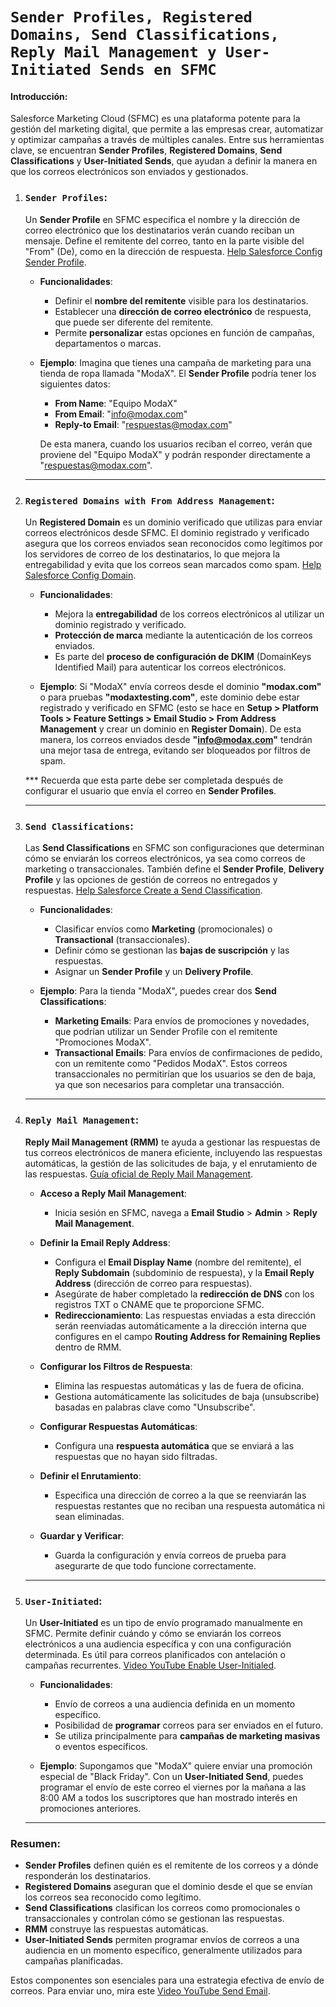 # **`Sender Profiles, Registered Domains, Send Classifications, Reply Mail Management y User-Initiated Sends en SFMC`**

#### Introducción:

Salesforce Marketing Cloud (SFMC) es una plataforma potente para la gestión del marketing digital, que permite a las empresas crear, automatizar y optimizar campañas a través de múltiples canales. Entre sus herramientas clave, se encuentran **Sender Profiles**, **Registered Domains**, **Send Classifications** y **User-Initiated Sends**, que ayudan a definir la manera en que los correos electrónicos son enviados y gestionados.

1. ### **`Sender Profiles`**:
   Un **Sender Profile** en SFMC especifica el nombre y la dirección de correo electrónico que los destinatarios verán cuando reciban un mensaje. Define el remitente del correo, tanto en la parte visible del "From" (De), como en la dirección de respuesta. [Help Salesforce Config Sender Profile](https://help.salesforce.com/s/articleView?id=sf.mc_dm_create_distributed_marketing_sender_profile.htm&type=5).

   - **Funcionalidades**:
     - Definir el **nombre del remitente** visible para los destinatarios.
     - Establecer una **dirección de correo electrónico** de respuesta, que puede ser diferente del remitente.
     - Permite **personalizar** estas opciones en función de campañas, departamentos o marcas.

   - **Ejemplo**:
     Imagina que tienes una campaña de marketing para una tienda de ropa llamada "ModaX". El **Sender Profile** podría tener los siguientes datos:
     - **From Name**: "Equipo ModaX"
     - **From Email**: "info@modax.com"
     - **Reply-to Email**: "respuestas@modax.com"
   
     De esta manera, cuando los usuarios reciban el correo, verán que proviene del "Equipo ModaX" y podrán responder directamente a "respuestas@modax.com".

   ***

2. ### **`Registered Domains with From Address Management`**:
   Un **Registered Domain** es un dominio verificado que utilizas para enviar correos electrónicos desde SFMC. El dominio registrado y verificado asegura que los correos enviados sean reconocidos como legítimos por los servidores de correo de los destinatarios, lo que mejora la entregabilidad y evita que los correos sean marcados como spam. [Help Salesforce Config Domain](https://help.salesforce.com/s/articleView?id=sf.mc_es_register_a_domain.htm&type=5).

   - **Funcionalidades**:
     - Mejora la **entregabilidad** de los correos electrónicos al utilizar un dominio registrado y verificado.
     - **Protección de marca** mediante la autenticación de los correos enviados.
     - Es parte del **proceso de configuración de DKIM** (DomainKeys Identified Mail) para autenticar los correos electrónicos.

   - **Ejemplo**:
     Si "ModaX" envía correos desde el dominio **"modax.com"** o para pruebas **"modaxtesting.com"**, este dominio debe estar registrado y verificado en SFMC (esto se hace en **Setup > Platform Tools > Feature Settings > Email Studio > From Address Management** y crear un dominio en **Register Domain**). De esta manera, los correos enviados desde **"info@modax.com"** tendrán una mejor tasa de entrega, evitando ser bloqueados por filtros de spam.

   *** Recuerda que esta parte debe ser completada después de configurar el usuario que envía el correo en **Sender Profiles**.

   ***

3. ### **`Send Classifications`**:
   Las **Send Classifications** en SFMC son configuraciones que determinan cómo se enviarán los correos electrónicos, ya sea como correos de marketing o transaccionales. También define el **Sender Profile**, **Delivery Profile** y las opciones de gestión de correos no entregados y respuestas. [Help Salesforce Create a Send Classification](https://help.salesforce.com/s/articleView?id=sf.mc_es_create_send_classification.htm&type=5).

   - **Funcionalidades**:
     - Clasificar envíos como **Marketing** (promocionales) o **Transactional** (transaccionales).
     - Definir cómo se gestionan las **bajas de suscripción** y las respuestas.
     - Asignar un **Sender Profile** y un **Delivery Profile**.

   - **Ejemplo**:
     Para la tienda "ModaX", puedes crear dos **Send Classifications**:
     - **Marketing Emails**: Para envíos de promociones y novedades, que podrían utilizar un Sender Profile con el remitente "Promociones ModaX".
     - **Transactional Emails**: Para envíos de confirmaciones de pedido, con un remitente como "Pedidos ModaX". Estos correos transaccionales no permitirían que los usuarios se den de baja, ya que son necesarios para completar una transacción.

   ***

4. ### **`Reply Mail Management`**:
   **Reply Mail Management (RMM)** te ayuda a gestionar las respuestas de tus correos electrónicos de manera eficiente, incluyendo las respuestas automáticas, la gestión de las solicitudes de baja, y el enrutamiento de las respuestas. [Guía oficial de Reply Mail Management](https://help.salesforce.com/s/articleView?id=sf.mc_es_reply_mail_management.htm&type=5).

   - **Acceso a Reply Mail Management**:
      - Inicia sesión en SFMC, navega a **Email Studio** > **Admin** > **Reply Mail Management**.
   
   - **Definir la Email Reply Address**:
      - Configura el **Email Display Name** (nombre del remitente), el **Reply Subdomain** (subdominio de respuesta), y la **Email Reply Address** (dirección de correo para respuestas).
      - Asegúrate de haber completado la **redirección de DNS** con los registros TXT o CNAME que te proporcione SFMC.
      - **Redireccionamiento**: Las respuestas enviadas a esta dirección serán reenviadas automáticamente a la dirección interna que configures en el campo **Routing Address for Remaining Replies** dentro de RMM.
   
   - **Configurar los Filtros de Respuesta**:
      - Elimina las respuestas automáticas y las de fuera de oficina.
      - Gestiona automáticamente las solicitudes de baja (unsubscribe) basadas en palabras clave como "Unsubscribe".
   
   - **Configurar Respuestas Automáticas**:
      - Configura una **respuesta automática** que se enviará a las respuestas que no hayan sido filtradas.
   
   - **Definir el Enrutamiento**:
      - Especifica una dirección de correo a la que se reenviarán las respuestas restantes que no reciban una respuesta automática ni sean eliminadas.
   
   - **Guardar y Verificar**:
      - Guarda la configuración y envía correos de prueba para asegurarte de que todo funcione correctamente.

   ***

5. ### **`User-Initiated`**:
   Un **User-Initiated** es un tipo de envío programado manualmente en SFMC. Permite definir cuándo y cómo se enviarán los correos electrónicos a una audiencia específica y con una configuración determinada. Es útil para correos planificados con antelación o campañas recurrentes. [Video YouTube Enable User-Initialed](https://www.youtube.com/watch?v=P8qoVpNsSkg).

   - **Funcionalidades**:
     - Envío de correos a una audiencia definida en un momento específico.
     - Posibilidad de **programar** correos para ser enviados en el futuro.
     - Se utiliza principalmente para **campañas de marketing masivas** o eventos específicos.

   - **Ejemplo**:
     Supongamos que "ModaX" quiere enviar una promoción especial de "Black Friday". Con un **User-Initiated Send**, puedes programar el envío de este correo el viernes por la mañana a las 8:00 AM a todos los suscriptores que han mostrado interés en promociones anteriores.

   ***

### Resumen:

- **Sender Profiles** definen quién es el remitente de los correos y a dónde responderán los destinatarios.
- **Registered Domains** aseguran que el dominio desde el que se envían los correos sea reconocido como legítimo.
- **Send Classifications** clasifican los correos como promocionales o transaccionales y controlan cómo se gestionan las respuestas.
- **RMM** construye las respuestas automáticas.
- **User-Initiated Sends** permiten programar envíos de correos a una audiencia en un momento específico, generalmente utilizados para campañas planificadas.

Estos componentes son esenciales para una estrategia efectiva de envío de correos. Para enviar uno, mira este [Video YouTube Send Email](https://www.youtube.com/watch?v=oMaZMz7z9yY).
